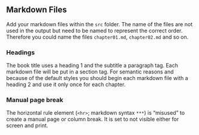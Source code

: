 ## Markdown Files

Add your markdown files within the `src` folder. The name of the files are not used in the output but need to be named to represent the correct order. Therefore you could name the files `chapter01.md`, `chapter02.md` and so on.

### Headings

The book title uses a heading 1 and the subtitle a paragraph tag. Each markdown file will be put in a section tag. For semantic reasons and because of the default styles you should begin each markdown file with a heading 2 and use it only once for each chapter.

### Manual page break

The horizontal rule element (`<hr>`; markdown syntax `***`) is “misused” to create a manual page or column break. It is set to not visible either for screen and print.
